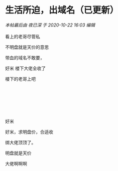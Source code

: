 # 生活所迫，出域名（已更新）


<i class="pstatus"> 本帖最后由 夜已深 于 2020-10-22 16:03 编辑 </i><br />
<br />
<img id="aimg_eyyR7" onclick="zoom(this, this.src, 0, 0, 0)" class="zoom" src="https://s1.ax1x.com/2020/10/22/BFVgJS.jpg" onmouseover="img_onmouseoverfunc(this)" onload="thumbImg(this)" border="0" alt="" /><br />
看上的老哥尽管私

不明盘就是天价的意思

带血的域名不敢要，

好米 楼下大佬全收了

楼下的老哥上吧<br />
<br />
<br />
&nbsp; &nbsp;&nbsp; &nbsp; <br />
<br />
&nbsp; &nbsp;&nbsp; &nbsp;&nbsp; &nbsp;<br />
&nbsp; &nbsp;&nbsp; &nbsp;&nbsp; &nbsp;

好米 

好米，求明盘价，合适收

绑大佬顶顶了。&nbsp; &nbsp;&nbsp; &nbsp;&nbsp; &nbsp;

明盘就是天价

大佬啊啊啊
